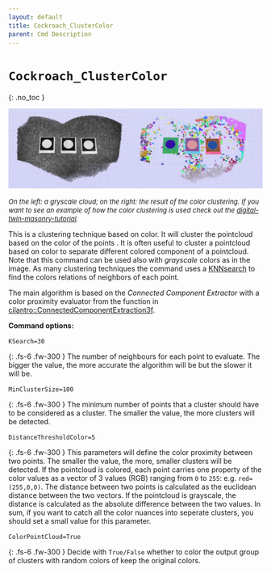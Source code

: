 ```yaml
---
layout: default
title: Cockroach_ClusterColor
parent: Cmd Description
---
```


# `Cockroach_ClusterColor`
{: .no_toc }

![img_planesegmentation](https://github.com/ibois-epfl/Cockroach-documentation/blob/docu-alpha/img/cmds/cockroach_clustercolor.jpg?raw=true)

 <font size="2"><i> On the left: a gryscale cloud; on the right: the result of the color clustering. If you want to see an example of how the color clustering is used check out the <a href="[mailto:someone@example.com](https://ibois-epfl.github.io/Cockroach-documentation/docs/tutorials/digital-twin-of-masonry-stone-wall-b/)">digital-twin-masonry-tutorial</a>. </i></font>

This is a clustering technique based on color. It will cluster the pointcloud based on the color of the points . It is often useful to cluster a pointcloud based on color to separate different colored component of a pointcloud. Note that this command can be used also with *grayscale* colors as in the image. As many clustering techniques the command uses a [KNNsearch](https://en.wikipedia.org/wiki/K-nearest_neighbors_algorithm) to find the colors relations of neighbors of each point.

The main algorithm is based on the *Connected Component Extractor* with a color proximity evaluator from the function in [cilantro::ConnectedComponentExtraction3f](https://github.com/kzampog/cilantro/blob/57ad1a397b73b6f4bbf9604fd75f8fe4363206a7/include/cilantro/clustering/connected_component_extraction.hpp#L23).

**Command options:**
```
KSearch=30
```
{: .fs-6 .fw-300 }
The number of neighbours for each point to evaluate. The bigger the value, the more accurate the algorithm will be but the slower it will be.

```
MinClusterSize=100
```
{: .fs-6 .fw-300 }
The minimum number of points that a cluster should have to be considered as a cluster. The smaller the value, the more clusters will be detected.

```
DistanceThresholdColor=5
```
{: .fs-6 .fw-300 }
This parameters will define the color proximity between two points. The smaller the value, the more, smaller clusters will be detected. If the pointcloud is colored, each point carries one property of the color values as a vector of 3 values (RGB) ranging from `0` to `255`: e.g. `red=(255,0,0)`. The distance between two points is calculated as the euclidean distance between the two vectors. If the pointcloud is grayscale, the distance is calculated as the absolute difference between the two values. In sum, if you want to catch all the color nuances into seperate clusters, you should set a small value for this parameter.

```
ColorPointCloud=True
```
{: .fs-6 .fw-300 }
Decide with `True/False` whether to color the output group of clusters with random colors of keep the original colors.



